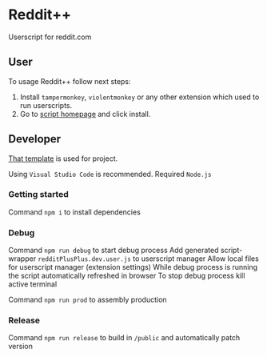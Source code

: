 # Reddit++

Userscript for reddit.com

## User

To usage Reddit++ follow next steps:

1. Install `tampermonkey`, `violentmonkey` or any other extension which used to run userscripts.
2. Go to [script homepage](https://greasyfork.org/ru/scripts/490046-reddit) and click install.

## Developer

[That template](https://github.com/trim21/webpack-userscript-template) is used for project.

Using `Visual Studio Code` is recommended.
Required `Node.js`

### Getting started

Command `npm i` to install dependencies

### Debug

Command `npm run debug` to start debug process
Add generated script-wrapper `redditPlusPlus.dev.user.js` to userscript manager
Allow local files for userscript manager (extension settings)
While debug process is running the script automatically refreshed in browser
To stop debug process kill active terminal

Command `npm run prod` to assembly production


### Release

Command `npm run release` to build in `/public` and automatically patch version
